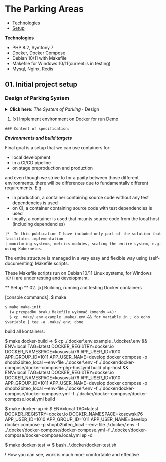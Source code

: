    # The Parking Areas


   * [Technologies](#technologies)
   * [Setup](#setup)

**Technologies**
  <ul>
    <li>PHP 8.2, Symfony 7</li>
    <li>Docker, Docker Compose</li>
    <li>Debian 10/11 with Makefile</li>
    <li>Makefile for Windows 10/11(current is in testing)</li>
    <li>Mysql, Nginx, Redis</li>
  </ul>


   ## 01. Initial project setup

### Design of Parking System
 <details>
  <summary><b>Click here:</b> <i>The System of Parking</i> - Design</summary>
    <br>
   * ![diagram1 local view](./var/images/system_design.jpg)
  </details>

  01. [x] Implement environment on Docker for run Demo

    ### Content of specification:

 <b><i>Environments and build targets</i></b>

 Final goal is a setup that we can use containers for:
<ul>
    <li>local development</li>
    <li>in a CI/CD pipeline</li>
    <li>on stage preproduction and production</li>
</ul>
     and even though we strive to for a parity between those different environments,
    there will be differences due to fundamentally different requirements. E.g.
<ul>
    <li>in production, a container containing source code without any test dependencies is used</li>
    <li>on CI, a container containing source code with test dependencies is used</li>
    <li>locally, a container is used that mounts source code from the local host (including dependencies)</li>
</ul>

    |*  In this publication I have included only part of the solution that facilitates implementation
    | monitoring systems, metrics modules, scaling the entire system, e.g. using Kubernetes.

 The entire structure is managed in a very easy and flexible way using (self-documenting)
Makefile scripts.

 These Makefile scripts run on Debian 10/11 Linux systems,
for Windows 10/11 are under testing and development.

** Setup **
  02. [x] Building, running and testing Docker containers

  [console commands]:
    $ make

    $ make make-init
      (w przypadku braku Makefile wykonać komendy =>):
      $ cp .make/.env.example .make/.env && for variable in ; do echo $variable | tee -a .make/.env; done

build all kontainers:

  $ make docker-build
    =>
    $ cp ./.docker/.env.example ./.docker/.env && \
    ENV=local TAG=latest DOCKER_REGISTRY=docker.io DOCKER_NAMESPACE=kosowski76 APP_USER_ID=1010 APP_GROUP_ID=1011 APP_USER_NAME=develop docker compose -p   shopb2biteo_local --env-file ./.docker/.env -f ./.docker/docker-compose/docker-compose-php-host.yml build php-host && \
    ENV=local TAG=latest DOCKER_REGISTRY=docker.io DOCKER_NAMESPACE=kosowski76 APP_USER_ID=1010 APP_GROUP_ID=1011 APP_USER_NAME=develop docker compose -p   shopb2biteo_local --env-file ./.docker/.env -f ./.docker/docker-compose/docker-compose.yml -f ./.docker/docker-compose/docker-compose.local.yml build

  $ make docker-up
    =>
    $ ENV=local TAG=latest DOCKER_REGISTRY=docker.io DOCKER_NAMESPACE=kosowski76 APP_USER_ID=1010 APP_GROUP_ID=1011 APP_USER_NAME=develop docker compose -p shopb2biteo_local --env-file ./.docker/.env -f ./.docker/docker-compose/docker-compose.yml -f ./.docker/docker-compose/docker-compose.local.yml up -d 

  $ make docker-test
    =>
    $ bash ./.docker/docker-test.sh

  ! How you can see, work is much more comfortable and effective
